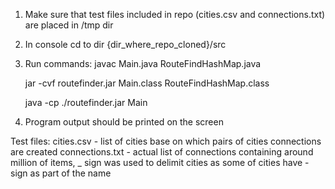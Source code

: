 1. Make sure that test files included in repo (cities.csv and connections.txt) are placed in /tmp dir

2. In console cd to dir {dir_where_repo_cloned}/src

3. Run commands:
    javac Main.java RouteFindHashMap.java
    
    jar -cvf routefinder.jar Main.class RouteFindHashMap.class
    
    java -cp ./routefinder.jar Main
    
4. Program output should be printed on the screen


Test files:
cities.csv - list of cities base on which pairs of cities connections are created
connections.txt - actual list of connections containing around million of items, _ sign was used to delimit cities
as some of cities have - sign as part of the name   
    